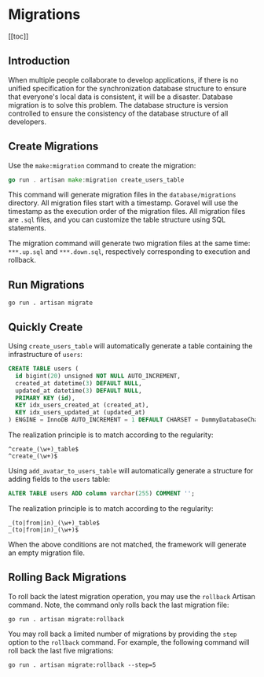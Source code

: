 # Migrations

[[toc]]

## Introduction

When multiple people collaborate to develop applications, if there is no unified specification for the synchronization database structure to ensure that everyone's local data is consistent, it will be a disaster. Database migration is to solve this problem. The database structure is version controlled to ensure the consistency of the database structure of all developers.

## Create Migrations

Use the `make:migration` command to create the migration:

```go
go run . artisan make:migration create_users_table
```

This command will generate migration files in the `database/migrations` directory. All migration files start with a timestamp. Goravel will use the timestamp as the execution order of the migration files. All migration files are `.sql` files, and you can customize the table structure using SQL statements.

The migration command will generate two migration files at the same time: `***.up.sql` and `***.down.sql`, respectively corresponding to execution and rollback. 

## Run Migrations

```
go run . artisan migrate
```

## Quickly Create

Using `create_users_table` will automatically generate a table containing the infrastructure of `users`:

```sql
CREATE TABLE users (
  id bigint(20) unsigned NOT NULL AUTO_INCREMENT,
  created_at datetime(3) DEFAULT NULL,
  updated_at datetime(3) DEFAULT NULL,
  PRIMARY KEY (id),
  KEY idx_users_created_at (created_at),
  KEY idx_users_updated_at (updated_at)
) ENGINE = InnoDB AUTO_INCREMENT = 1 DEFAULT CHARSET = DummyDatabaseCharset;
```

The realization principle is to match according to the regularity:

```
^create_(\w+)_table$
^create_(\w+)$
```

Using `add_avatar_to_users_table` will automatically generate a structure for adding fields to the `users` table:

```sql
ALTER TABLE users ADD column varchar(255) COMMENT '';
```

The realization principle is to match according to the regularity:

```
_(to|from|in)_(\w+)_table$
_(to|from|in)_(\w+)$
```

When the above conditions are not matched, the framework will generate an empty migration file.

## Rolling Back Migrations

To roll back the latest migration operation, you may use the `rollback` Artisan command. Note, the command only rolls back the last migration file:

```
go run . artisan migrate:rollback
```

You may roll back a limited number of migrations by providing the `step` option to the `rollback` command. For example, the following command will roll back the last five migrations:

```
go run . artisan migrate:rollback --step=5
```
